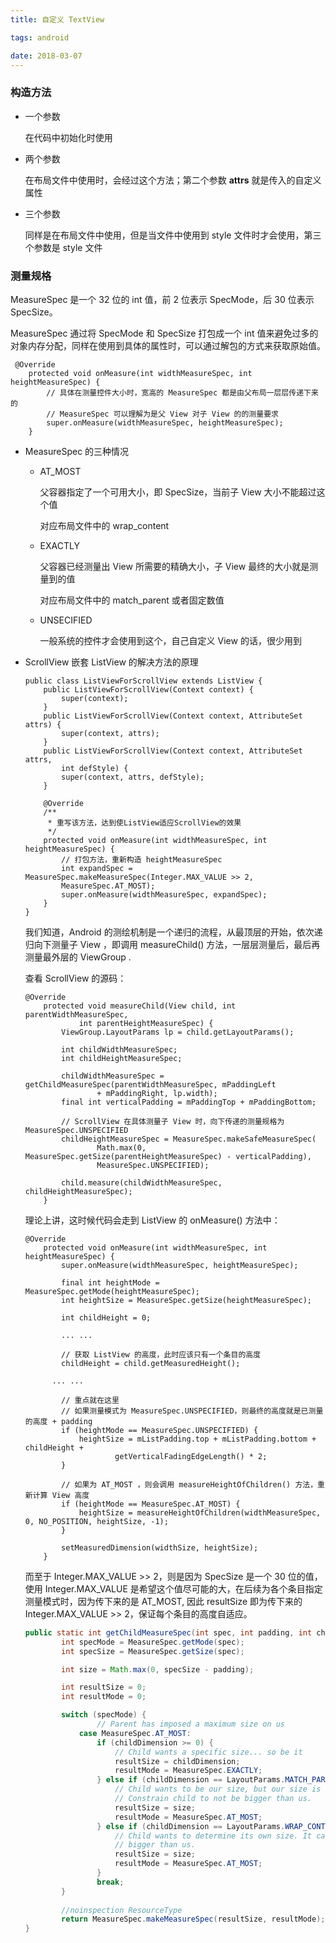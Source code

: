 ```yaml
---
title: 自定义 TextView

tags: android 

date: 2018-03-07
---
```




### 构造方法

- 一个参数

  在代码中初始化时使用

- 两个参数

  在布局文件中使用时，会经过这个方法；第二个参数 **attrs** 就是传入的自定义属性

- 三个参数

  同样是在布局文件中使用，但是当文件中使用到 style 文件时才会使用，第三个参数是 style 文件

### 测量规格

MeasureSpec 是一个 32 位的 int 值，前 2 位表示 SpecMode，后 30 位表示 SpecSize。

MeasureSpec 通过将 SpecMode 和 SpecSize 打包成一个 int 值来避免过多的对象内存分配，同样在使用到具体的属性时，可以通过解包的方式来获取原始值。

```
 @Override
    protected void onMeasure(int widthMeasureSpec, int heightMeasureSpec) {
        // 具体在测量控件大小时，宽高的 MeasureSpec 都是由父布局一层层传递下来的
        // MeasureSpec 可以理解为是父 View 对子 View 的的测量要求
        super.onMeasure(widthMeasureSpec, heightMeasureSpec);
    }

```

- MeasureSpec 的三种情况

  - AT_MOST

    父容器指定了一个可用大小，即 SpecSize，当前子 View 大小不能超过这个值

    对应布局文件中的 wrap_content

  - EXACTLY

    父容器已经测量出 View 所需要的精确大小，子 View 最终的大小就是测量到的值

    对应布局文件中的 match_parent 或者固定数值

  - UNSECIFIED

    一般系统的控件才会使用到这个，自己自定义 View 的话，很少用到

- ScrollView 嵌套 ListView 的解决方法的原理

  ```
  public class ListViewForScrollView extends ListView {
      public ListViewForScrollView(Context context) {
          super(context);
      }
      public ListViewForScrollView(Context context, AttributeSet attrs) {
          super(context, attrs);
      }
      public ListViewForScrollView(Context context, AttributeSet attrs,
          int defStyle) {
          super(context, attrs, defStyle);
      }
          
      @Override
      /**
       * 重写该方法，达到使ListView适应ScrollView的效果
       */
      protected void onMeasure(int widthMeasureSpec, int heightMeasureSpec) {
          // 打包方法，重新构造 heightMeasureSpec
          int expandSpec = MeasureSpec.makeMeasureSpec(Integer.MAX_VALUE >> 2,
          MeasureSpec.AT_MOST);
          super.onMeasure(widthMeasureSpec, expandSpec);
      }
  }

  ```

  我们知道，Android 的测绘机制是一个递归的流程，从最顶层的开始，依次递归向下测量子 View ，即调用 measureChild() 方法，一层层测量后，最后再测量最外层的 ViewGroup .

  查看 ScrollView 的源码：

  ```
  @Override
      protected void measureChild(View child, int parentWidthMeasureSpec,
              int parentHeightMeasureSpec) {
          ViewGroup.LayoutParams lp = child.getLayoutParams();

          int childWidthMeasureSpec;
          int childHeightMeasureSpec;

          childWidthMeasureSpec = getChildMeasureSpec(parentWidthMeasureSpec, mPaddingLeft
                  + mPaddingRight, lp.width);
          final int verticalPadding = mPaddingTop + mPaddingBottom;
          
          // ScrollView 在具体测量子 View 时，向下传递的测量规格为 MeasureSpec.UNSPECIFIED
          childHeightMeasureSpec = MeasureSpec.makeSafeMeasureSpec(
                  Math.max(0, MeasureSpec.getSize(parentHeightMeasureSpec) - verticalPadding),
                  MeasureSpec.UNSPECIFIED);

          child.measure(childWidthMeasureSpec, childHeightMeasureSpec);
      }

  ```

  理论上讲，这时候代码会走到 ListView 的 onMeasure() 方法中：

  ```
  @Override
      protected void onMeasure(int widthMeasureSpec, int heightMeasureSpec) {
          super.onMeasure(widthMeasureSpec, heightMeasureSpec);

          final int heightMode = MeasureSpec.getMode(heightMeasureSpec);
          int heightSize = MeasureSpec.getSize(heightMeasureSpec);

          int childHeight = 0;
         
          ... ...
          
          // 获取 ListView 的高度，此时应该只有一个条目的高度
          childHeight = child.getMeasuredHeight();

       	... ...

          // 重点就在这里
          // 如果测量模式为 MeasureSpec.UNSPECIFIED，则最终的高度就是已测量的高度 + padding
          if (heightMode == MeasureSpec.UNSPECIFIED) {
              heightSize = mListPadding.top + mListPadding.bottom + childHeight +
                      getVerticalFadingEdgeLength() * 2;
          }

          // 如果为 AT_MOST ，则会调用 measureHeightOfChildren() 方法，重新计算 View 高度
          if (heightMode == MeasureSpec.AT_MOST) {
              heightSize = measureHeightOfChildren(widthMeasureSpec, 0, NO_POSITION, heightSize, -1);
          }

          setMeasuredDimension(widthSize, heightSize);
      }

  ```

  而至于 Integer.MAX_VALUE >> 2，则是因为 SpecSize 是一个 30 位的值，使用 Integer.MAX_VALUE 是希望这个值尽可能的大，在后续为各个条目指定测量模式时，因为传下来的是 AT_MOST, 因此 resultSize 即为传下来的 Integer.MAX_VALUE >> 2，保证每个条目的高度自适应。

  ```java
  public static int getChildMeasureSpec(int spec, int padding, int childDimension) {
          int specMode = MeasureSpec.getMode(spec);
          int specSize = MeasureSpec.getSize(spec);

          int size = Math.max(0, specSize - padding);

          int resultSize = 0;
          int resultMode = 0;

          switch (specMode) { 
                  // Parent has imposed a maximum size on us
              case MeasureSpec.AT_MOST:
                  if (childDimension >= 0) {
                      // Child wants a specific size... so be it
                      resultSize = childDimension;
                      resultMode = MeasureSpec.EXACTLY;
                  } else if (childDimension == LayoutParams.MATCH_PARENT) {
                      // Child wants to be our size, but our size is not fixed.
                      // Constrain child to not be bigger than us.
                      resultSize = size;
                      resultMode = MeasureSpec.AT_MOST;
                  } else if (childDimension == LayoutParams.WRAP_CONTENT) {
                      // Child wants to determine its own size. It can't be
                      // bigger than us.
                      resultSize = size;
                      resultMode = MeasureSpec.AT_MOST;
                  }
                  break;
          }
              
          //noinspection ResourceType
          return MeasureSpec.makeMeasureSpec(resultSize, resultMode);
  }
  ```

  ​

